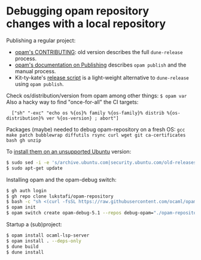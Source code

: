 # Debugging opam repository changes with a local repository

Publishing a regular project:

- [opam's CONTRIBUTING](https://github.com/ocaml/opam-repository/blob/master/CONTRIBUTING.md): old version describes the full `dune-release` process.
- [opam's documentation on Publishing](https://opam.ocaml.org/doc/Packaging.html#Publishing) describes `opam publish` and the manual process.
- Kit-ty-kate's [release script](https://github.com/kit-ty-kate/ocaml-release-script/blob/main/release.sh) is a light-weight alternative to `dune-release` using `opam publish`.

Check os/distribution/version from opam among other things: `$ opam var`
Also a hacky way to find "once-for-all" the CI targets:

```opam
  ["sh" "-exc" "echo os %{os}% family %{os-family}% distrib %{os-distribution}% ver %{os-version} ; abort"]
```

Packages (maybe) needed to debug opam-repository on a fresh OS:
`gcc make patch bubblewrap diffutils rsync curl wget git ca-certificates bash gh unzip`

To [install them on an unsupported Ubuntu](https://medium.com/enekochan/install-software-in-unsupported-ubuntu-versions-with-apt-get-ea9b5bd18d2) version:

```bash
$ sudo sed -i -e 's/archive.ubuntu.com|security.ubuntu.com/old-releases.ubuntu.com/g' /etc/apt/sources.list
$ sudo apt-get update
```

Installing opam and the opam-debug switch:

```bash
$ gh auth login
$ gh repo clone lukstafi/opam-repository
$ bash -c "sh <(curl -fsSL https://raw.githubusercontent.com/ocaml/opam/master/shell/install.sh)"
$ opam init
$ opam switch create opam-debug-5.1 --repos debug-opam="./opam-repository" 5.1.0
```

Startup a (sub)project:

```bash
$ opam install ocaml-lsp-server
$ opam install . --deps-only
$ dune build
$ dune install
```
